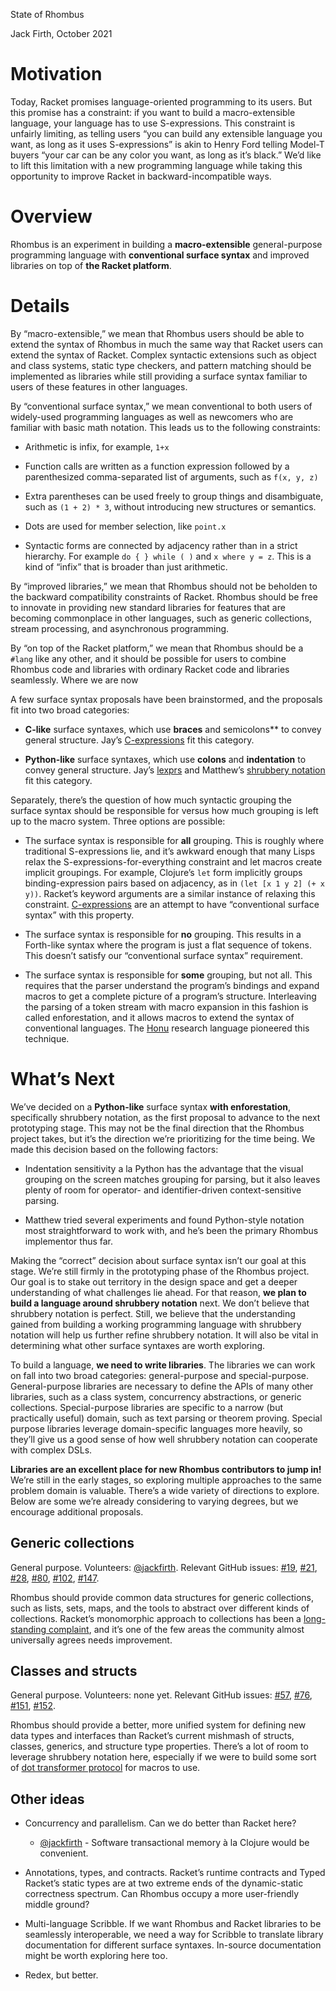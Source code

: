 State of Rhombus

Jack Firth, October 2021

# Motivation

Today, Racket promises language-oriented programming to its users. But
this promise has a constraint: if you want to build a macro-extensible
language, your language has to use S-expressions. This constraint is
unfairly limiting, as telling users “you can build any extensible
language you want, as long as it uses S-expressions” is akin to Henry
Ford telling Model-T buyers “your car can be any color you want, as
long as it’s black.” We’d like to lift this limitation with a new
programming language while taking this opportunity to improve Racket
in backward-incompatible ways.

# Overview

Rhombus is an experiment in building a **macro-extensible**
general-purpose programming language with **conventional surface syntax**
and improved libraries on top of **the Racket platform**.

# Details

By “macro-extensible,” we mean that Rhombus users should be able to
extend the syntax of Rhombus in much the same way that Racket users
can extend the syntax of Racket. Complex syntactic extensions such as
object and class systems, static type checkers, and pattern matching
should be implemented as libraries while still providing a surface
syntax familiar to users of these features in other languages.

By “conventional surface syntax,” we mean conventional to both users
of widely-used programming languages as well as newcomers who are
familiar with basic math notation. This leads us to the following
constraints:

 * Arithmetic is infix, for example, `1+x`
 
 * Function calls are written as a function expression followed by a
   parenthesized comma-separated list of arguments, such as `f(x, y, z)`
 
 * Extra parentheses can be used freely to group things and
   disambiguate, such as `(1 + 2) * 3`, without introducing new
   structures or semantics.
 
 * Dots are used for member selection, like `point.x`
 
 * Syntactic forms are connected by adjacency rather than in a strict
   hierarchy. For example `do { } while ( )` and `x where y = z`. This
   is a kind of “infix” that is broader than just arithmetic.

By “improved libraries,” we mean that Rhombus should not be beholden
to the backward compatibility constraints of Racket. Rhombus should be
free to innovate in providing new standard libraries for features that
are becoming commonplace in other languages, such as generic
collections, stream processing, and asynchronous programming.

By “on top of the Racket platform,” we mean that Rhombus should be a
`#lang` like any other, and it should be possible for users to combine
Rhombus code and libraries with ordinary Racket code and libraries
seamlessly. Where we are now

A few surface syntax proposals have been brainstormed, and the
proposals fit into two broad categories:

 * **C-like** surface syntaxes, which use **braces** and semicolons**
   to convey general structure. Jay’s
   [C-expressions](https://github.com/racket/rhombus-brainstorming/pull/88)
   fit this category.

 * **Python-like** surface syntaxes, which use **colons** and
   **indentation** to convey general structure. Jay’s
   [lexprs](https://github.com/racket/rhombus-brainstorming/pull/114) and
   Matthew’s
   [shrubbery notation](https://github.com/racket/rhombus-brainstorming/pull/122)
   fit this category.

Separately, there’s the question of how much syntactic grouping the
surface syntax should be responsible for versus how much grouping is
left up to the macro system. Three options are possible:

 * The surface syntax is responsible for **all** grouping. This is roughly
   where traditional S-expressions lie, and it’s awkward enough that
   many Lisps relax the S-expressions-for-everything constraint and
   let macros create implicit groupings. For example, Clojure’s `let`
   form implicitly groups binding-expression pairs based on adjacency,
   as in `(let [x 1 y 2] (+ x y))`. Racket’s keyword arguments are a
   similar instance of relaxing this constraint.
   [C-expressions](https://github.com/racket/rhombus-brainstorming/pull/88) are an
   attempt to have “conventional surface syntax” with this property.
 
 * The surface syntax is responsible for **no** grouping. This results in
   a Forth-like syntax where the program is just a flat sequence of
   tokens. This doesn’t satisfy our “conventional surface syntax”
   requirement.
 
 * The surface syntax is responsible for **some** grouping, but not all.
   This requires that the parser understand the program’s bindings and
   expand macros to get a complete picture of a program’s structure.
   Interleaving the parsing of a token stream with macro expansion in
   this fashion is called enforestation, and it allows macros to
   extend the syntax of conventional languages. The
   [Honu](https://www.cs.utah.edu/plt/publications/gpce12-rf.pdf) research
   language pioneered this technique.

# What’s Next

We’ve decided on a **Python-like** surface syntax **with
enforestation**, specifically shrubbery notation, as the first
proposal to advance to the next prototyping stage. This may not be the
final direction that the Rhombus project takes, but it’s the direction
we’re prioritizing for the time being. We made this decision based on
the following factors:

 * Indentation sensitivity a la Python has the advantage that the
   visual grouping on the screen matches grouping for parsing, but it
   also leaves plenty of room for operator- and identifier-driven
   context-sensitive parsing.

 * Matthew tried several experiments and found Python-style notation
   most straightforward to work with, and he’s been the primary
   Rhombus implementor thus far.

Making the “correct” decision about surface syntax isn’t our goal at
this stage. We’re still firmly in the prototyping phase of the Rhombus
project. Our goal is to stake out territory in the design space and
get a deeper understanding of what challenges lie ahead. For that
reason, **we plan to build a language around shrubbery notation**
next. We don’t believe that shrubbery notation is perfect. Still, we
believe that the understanding gained from building a working
programming language with shrubbery notation will help us further
refine shrubbery notation. It will also be vital in determining what
other surface syntaxes are worth exploring.

To build a language, **we need to write libraries**. The libraries we can
work on fall into two broad categories: general-purpose and
special-purpose. General-purpose libraries are necessary to define the
APIs of many other libraries, such as a class system, concurrency
abstractions, or generic collections. Special-purpose libraries are
specific to a narrow (but practically useful) domain, such as text
parsing or theorem proving. Special purpose libraries leverage
domain-specific languages more heavily, so they’ll give us a good
sense of how well shrubbery notation can cooperate with complex DSLs.

**Libraries are an excellent place for new Rhombus contributors to jump
in!** We’re still in the early stages, so exploring multiple approaches
to the same problem domain is valuable. There’s a wide variety of
directions to explore. Below are some we’re already considering to
varying degrees, but we encourage additional proposals.

## Generic collections

General purpose. Volunteers:
[@jackfirth](https://github.com/jackfirth/). Relevant GitHub issues:
[#19](https://github.com/racket/rhombus-brainstorming/issues/19),
[#21](https://github.com/racket/rhombus-brainstorming/issues/21),
[#28](https://github.com/racket/rhombus-brainstorming/issues/28),
[#80](https://github.com/racket/rhombus-brainstorming/issues/80),
[#102](https://github.com/racket/rhombus-brainstorming/issues/102),
[#147](https://github.com/racket/rhombus-brainstorming/issues/147).

Rhombus should provide common data structures for generic collections,
such as lists, sets, maps, and the tools to abstract over different
kinds of collections. Racket’s monomorphic approach to collections has
been a [long-standing complaint](http://programming-puzzler.blogspot.com/2010/08/racket-vs-clojure.html), and it’s one of the few areas the
community almost universally agrees needs improvement.

## Classes and structs

General purpose. Volunteers: none yet. Relevant GitHub issues:
[#57](https://github.com/racket/rhombus-brainstorming/issues/57),
[#76](https://github.com/racket/rhombus-brainstorming/issues/176),
[#151](https://github.com/racket/rhombus-brainstorming/issues/151),
[#152](https://github.com/racket/rhombus-brainstorming/issues/152).

Rhombus should provide a better, more unified system for defining new
data types and interfaces than Racket’s current mishmash of structs,
classes, generics, and structure type properties. There’s a lot of
room to leverage shrubbery notation here, especially if we were to
build some sort of [dot transformer protocol](https://github.com/racket/rhombus-brainstorming/issues/151) for macros to use.

## Other ideas

* Concurrency and parallelism. Can we do better than Racket here?

  - [@jackfirth](https://github.com/jackfirth/) - Software
    transactional memory à la Clojure would be convenient.

* Annotations, types, and contracts. Racket’s runtime contracts and
  Typed Racket’s static types are at two extreme ends of the
  dynamic-static correctness spectrum. Can Rhombus occupy a more
  user-friendly middle ground?

* Multi-language Scribble. If we want Rhombus and Racket libraries to
  be seamlessly interoperable, we need a way for Scribble to translate
  library documentation for different surface syntaxes. In-source
  documentation might be worth exploring here too.

* Redex, but better.
